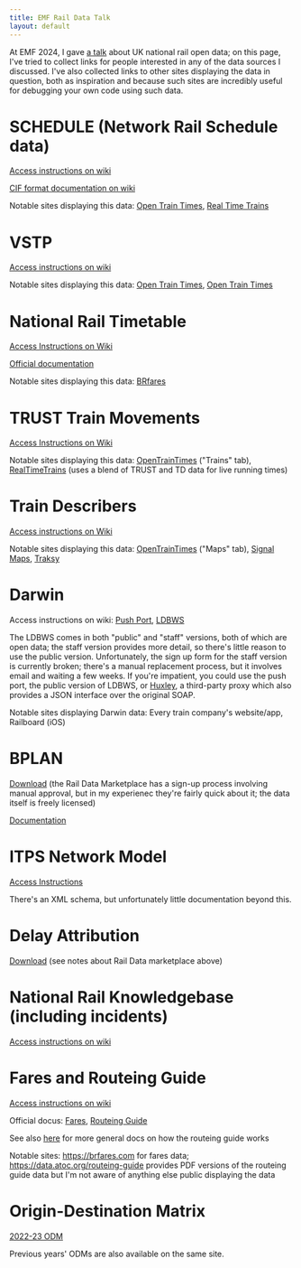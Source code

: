 ```yaml
---
title: EMF Rail Data Talk
layout: default
---
```


At EMF 2024, I gave [a talk](https://www.emfcamp.org/schedule/2024/397-so-you-want-to-hack-on-rail-data-whats-out-there) about UK national rail open data; on this page, I've tried to collect links for people interested in any of the data sources I discussed. I've also collected links to other sites displaying the data in question, both as inspiration and because such sites are incredibly useful for debugging your own code using such data.

# SCHEDULE (Network Rail Schedule data)

[Access instructions on wiki](https://wiki.openraildata.com/index.php?title=SCHEDULE)

[CIF format documentation on wiki](https://wiki.openraildata.com/index.php?title=CIF_File_Format)

Notable sites displaying this data: [Open Train Times](https://www.opentraintimes.com), [Real Time Trains](https://www.realtimetrains.co.uk)

# VSTP

[Access instructions on wiki](https://wiki.openraildata.com/index.php?title=VSTP)

Notable sites displaying this data: [Open Train Times](https://www.opentraintimes.com), [Open Train Times](https://www.realtimetrains.co.uk)

# National Rail Timetable

[Access Instructions on Wiki](https://wiki.openraildata.com/index.php?title=DTD)

[Official documentation](https://data.atoc.org/sites/all/themes/atoc/files/RSPS5046.pdf)

Notable sites displaying this data: [BRfares](https://brfares.com)

# TRUST Train Movements

[Access Instructions on Wiki](https://wiki.openraildata.com/index.php?title=Train_Movements)

Notable sites displaying this data: [OpenTrainTimes](https://opentraintimes.com) ("Trains" tab), [RealTimeTrains](https://www.realtimetrains.co.uk) (uses a blend of TRUST and TD data for live running times)

# Train Describers

[Access instructions on Wiki](https://wiki.openraildata.com/index.php?title=TD)

Notable sites displaying this data: [OpenTrainTimes](https://www.opentraintimes.com/maps) ("Maps" tab), [Signal Maps](https://signalmaps.co.uk/), [Traksy](https://traksy.uk/)

# Darwin

Access instructions on wiki: [Push Port](https://wiki.openraildata.com/index.php?title=Darwin:Push_Port), [LDBWS](<https://wiki.openraildata.com/index.php?title=NRE_Darwin_Web_Service_(Staff)>)

The LDBWS comes in both "public" and "staff" versions, both of which are open data; the staff version provides more detail, so there's little reason to use the public version. Unfortunately, the sign up form for the staff version is currently broken; there's a manual replacement process, but it involves email and waiting a few weeks. If you're impatient, you could use the push port, the public version of LDBWS, or [Huxley](https://huxley2.azurewebsites.net), a third-party proxy which also provides a JSON interface over the original SOAP.

Notable sites displaying Darwin data: Every train company's website/app, Railboard (iOS)

# BPLAN

[Download](https://raildata.org.uk/dataProduct/P-03715cb3-22f2-48b6-94f6-bd88da9335f3/overview) (the Rail Data Marketplace has a sign-up process involving manual approval, but in my experienec they're fairly quick about it; the data itself is freely licensed)

[Documentation](https://wiki.openraildata.com/index.php?title=BPLAN_data_structure)

# ITPS Network Model

[Access Instructions](https://wiki.openraildata.com/index.php?title=Reference_Data#Train_Planning_Network_Model)

There's an XML schema, but unfortunately little documentation beyond this.

# Delay Attribution

[Download](https://raildata.org.uk/dataProduct/P-3fade1ab-0a85-4ac6-bc51-17c770350af3/overview) (see notes about Rail Data marketplace above)

# National Rail Knowledgebase (including incidents)

[Access instructions on wiki](https://wiki.openraildata.com//index.php?title=KnowledgeBase)

# Fares and Routeing Guide

[Access instructions on wiki](https://wiki.openraildata.com/index.php?title=DTD)

Official docus: [Fares](https://data.atoc.org/sites/all/themes/atoc/files/RSPS5045.pdf), [Routeing Guide](https://www.rspaccreditation.org/downloadPublic.php?DOCUMENT=RSPS5047+P-02-02+National+Routeing+Guide+Data+Feed+Specification.pdf&ID=1303)

See also [here](https://data.atoc.org/routeing-guide) for more general docs on how the routeing guide works

Notable sites: https://brfares.com for fares data; https://data.atoc.org/routeing-guide provides PDF versions of the routeing guide data but I'm not aware of anything else public displaying the data

# Origin-Destination Matrix

[2022-23 ODM](https://raildata.org.uk/dataProduct/P-a839de9f-eafa-495e-92e3-ff23a33ad876/overview)

Previous years' ODMs are also available on the same site.
